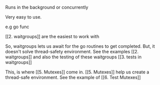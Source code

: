 Runs in the background or concurrently

Very easy to use.

e.g go func

[[2. waitgroups]] are the easiest to work with

So, waitgroups lets us await for the go routines to get completed.
But, it doesn't solve thread-safety environment.
See the examples [[2. waitgroups]] and also the testing of these waitgroups
[[3. tests in waitgroups]]

This, is where [[5. Mutexes]] come in.
[[5. Mutexes]] help us create a thread-safe environment.
See the example of [[6. Test Mutexes]]



